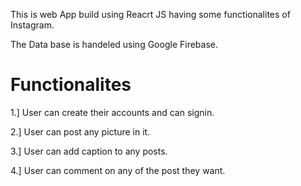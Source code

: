 This is web App build using Reacrt JS having some functionalites of Instagram.

The Data base is handeled using Google Firebase.

# Functionalites
1.] User can create their accounts and can signin.

2.] User can post any picture in it.

3.] User can add caption to any posts.

4.] User can comment on any of the post they want.  



